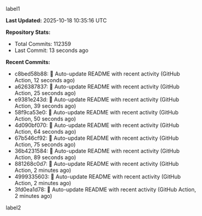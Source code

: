 
label1 
<!-- ACTIVITY_START -->
**Last Updated:** 2025-10-18 10:35:16 UTC

**Repository Stats:**
- Total Commits: 112359
- Last Commit: 13 seconds ago

**Recent Commits:**
- c8bed58b88: 🤖 Auto-update README with recent activity (GitHub Action, 12 seconds ago)
- a626387837: 🤖 Auto-update README with recent activity (GitHub Action, 25 seconds ago)
- e9381e243d: 🤖 Auto-update README with recent activity (GitHub Action, 39 seconds ago)
- 58f9ca53e0: 🤖 Auto-update README with recent activity (GitHub Action, 50 seconds ago)
- 4d090bf070: 🤖 Auto-update README with recent activity (GitHub Action, 64 seconds ago)
- 67b546cf92: 🤖 Auto-update README with recent activity (GitHub Action, 75 seconds ago)
- 36b4231584: 🤖 Auto-update README with recent activity (GitHub Action, 89 seconds ago)
- 881268c0d7: 🤖 Auto-update README with recent activity (GitHub Action, 2 minutes ago)
- 4999335603: 🤖 Auto-update README with recent activity (GitHub Action, 2 minutes ago)
- 3fd0ea1d78: 🤖 Auto-update README with recent activity (GitHub Action, 2 minutes ago)
<!-- ACTIVITY_END -->

label2
